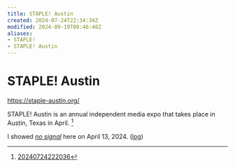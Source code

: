 ```yaml
---
title: STAPLE! Austin
created: 2024-07-24T22:34:34Z
modified: 2024-09-19T00:46:40Z
aliases:
- STAPLE!
- STAPLE! Austin
---
```


# STAPLE! Austin

https://staple-austin.org/

STAPLE! Austin is an annual independent media expo that takes place in Austin, Texas in April. [^1]

I showed _[no signal](../press-kits/no-signal/index.md)_ here on April 13, 2024. ([log](no-signal.md))

[^1]: [20240724222036](../entries/20240724222036.md)
